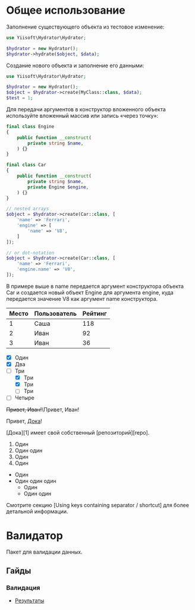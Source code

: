 # Общее использование

Заполнение существующего объекта из тестовое изменение:

```php
use Yiisoft\Hydrator\Hydrator;

$hydrator = new Hydrator();
$hydrator->hydrate($object, $data);
```

Создание нового объекта и заполнение его данными:

```php
use Yiisoft\Hydrator\Hydrator;

$hydrator = new Hydrator();
$object = $hydrator->create(MyClass::class, $data);
$test = 1;
```

Для передачи аргументов в конструктор вложенного объекта используйте вложенный массив или запись «через точку»:

```php
final class Engine
{
    public function __construct(
        private string $name,
    ) {}
}

final class Car
{
    public function __construct(
        private string $name,
        private Engine $engine,
    ) {}
}

// nested arrays
$object = $hydrator->create(Car::class, [
    'name' => 'Ferrari',
    'engine' => [
        'name' => 'V8',
    ]
]);

// or dot-notation
$object = $hydrator->create(Car::class, [
    'name' => 'Ferrari',
    'engine.name' => 'V8',
]);
```

В примере выше в name передается аргумент конструктора объекта Car и создается новый объект Engine для аргумента engine, куда передается значение V8 как аргумент name конструктора.

|   Место | Пользователь   |   Рейтинг |
|---------|----------------|-----------|
|       1 | Саша           |       118 |
|       2 | Иван           |        92 |
|       3 | Иван           |        36 |
- [x] Один
- [x] Два
- [ ] Три
  - [x] Три
  - [x] Три
  - [ ] Три
- [ ] Четыре

~~Привет, Иван!~~\\Привет, Иван!

Привет, [Дока](https://doka.guide)!

[Дока][1] имеет свой собственный [репозиторий][repo].

1. Один
2. Один один
3. Один
4. Один

* Один
* Один один один
  * Один
  * Один один

Смотрите  секцию [Using keys containing separator / shortcut] для более детальной информации.

# Валидатор

Пакет для валидации данных.

## Гайды

### Валидация

- [Результаты](index.md)
